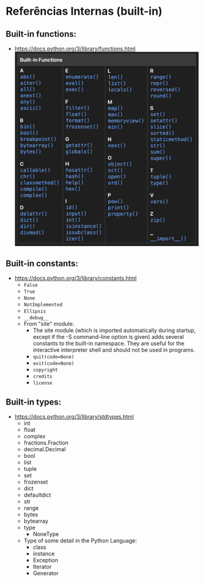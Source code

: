 # Referências Internas (built-in)

## Built-in functions:
- https://docs.python.org/3/library/functions.html
!["Lista de built-in functions"](img/built_in_functions.png "Lista de built-in functions")

## Built-in constants:
- https://docs.python.org/3/library/constants.html
    - `False`
    - `True`
    - `None`
    - `NotImplemented`
    - `Ellipsis`
    - `__debug__`
    - From "site" module:
        - The site module (which is imported automatically during startup, except if the -S command-line option is given) adds several constants to the built-in namespace. They are useful for the interactive interpreter shell and should not be used in programs.
        - `quit(code=None)`
        - `exit(code=None)`
        - `copyright`
        - `credits`
        - `license`

## Built-in types:
- https://docs.python.org/3/library/stdtypes.html
    - int
    - float
    - complex
    - fractions.Fraction
    - decimal.Decimal
    - bool
    - list
    - tuple
    - set
    - frozenset
    - dict
    - defaultdict
    - str
    - range
    - bytes
    - bytearray
    - type
        - NoneType
    - Type of some detail in the Python Language:
        - class
        - instance
        - Exception
        - Iterator
        - Generator
